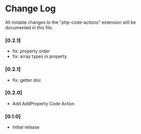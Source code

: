 # Change Log

All notable changes to the "php-code-actions" extension will be documented in this file.

### [0.2.1]

- fix: property order
- fix: array types in property
### [0.2.1]

- fix: getter doc
### [0.2.0]

- Add AddProperty Code Action

### [0.1.0]

- Initial release